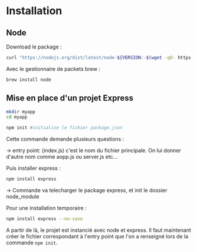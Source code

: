 # Installation

## Node

Download le package :

```bash
curl "https://nodejs.org/dist/latest/node-${VERSION:-$(wget -qO- https://nodejs.org/dist/latest/ | sed -nE 's|.*>node-(.*)\.pkg</a>.*|\1|p')}.pkg" > "$HOME/Downloads/node-latest.pkg" && sudo installer -store -pkg "$HOME/Downloads/node-latest.pkg" -target "/"
```

Avec le gestionnaire de packets brew :

```bash
brew install node
```

## Mise en place d'un projet Express

```bash
mkdir myapp
cd myapp
```

```bash
npm init #initialise le fichier package.json
```

Cette commande demande plusieurs questions :

-> entry point: (index.js) c'est le nom du fichier principale. On lui donner d'autre nom comme aopp.js ou server.js etc...

Puis installer express :

```bash
npm install express
```

-> Commande va telecharger le package express, et init le dossier node_module

Pour une installation temporaire : 

```bash
npm install express --no-save
```

A partir de là, le projet est instancié avec node et express. Il faut maintenant créer le fichier correspondant à l'entry point que l'on a renseigné lors de la commande `npm init`.
